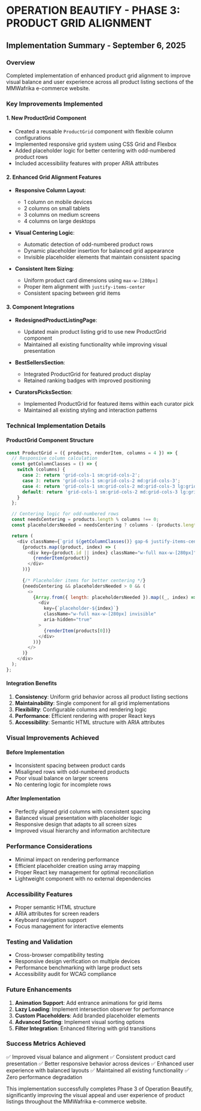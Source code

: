 # OPERATION BEAUTIFY - PHASE 3: PRODUCT GRID ALIGNMENT
## Implementation Summary - September 6, 2025

### Overview
Completed implementation of enhanced product grid alignment to improve visual balance and user experience across all product listing sections of the MMWafrika e-commerce website.

### Key Improvements Implemented

#### 1. New ProductGrid Component
- Created a reusable `ProductGrid` component with flexible column configurations
- Implemented responsive grid system using CSS Grid and Flexbox
- Added placeholder logic for better centering with odd-numbered product rows
- Included accessibility features with proper ARIA attributes

#### 2. Enhanced Grid Alignment Features
- **Responsive Column Layout**: 
  - 1 column on mobile devices
  - 2 columns on small tablets
  - 3 columns on medium screens
  - 4 columns on large desktops
  
- **Visual Centering Logic**:
  - Automatic detection of odd-numbered product rows
  - Dynamic placeholder insertion for balanced grid appearance
  - Invisible placeholder elements that maintain consistent spacing
  
- **Consistent Item Sizing**:
  - Uniform product card dimensions using `max-w-[280px]`
  - Proper item alignment with `justify-items-center`
  - Consistent spacing between grid items

#### 3. Component Integrations
- **RedesignedProductListingPage**: 
  - Updated main product listing grid to use new ProductGrid component
  - Maintained all existing functionality while improving visual presentation
  
- **BestSellersSection**: 
  - Integrated ProductGrid for featured product display
  - Retained ranking badges with improved positioning
  
- **CuratorsPicksSection**: 
  - Implemented ProductGrid for featured items within each curator pick
  - Maintained all existing styling and interaction patterns

### Technical Implementation Details

#### ProductGrid Component Structure
```javascript
const ProductGrid = ({ products, renderItem, columns = 4 }) => {
  // Responsive column calculation
  const getColumnClasses = () => {
    switch (columns) {
      case 2: return 'grid-cols-1 sm:grid-cols-2';
      case 3: return 'grid-cols-1 sm:grid-cols-2 md:grid-cols-3';
      case 4: return 'grid-cols-1 sm:grid-cols-2 md:grid-cols-3 lg:grid-cols-4';
      default: return 'grid-cols-1 sm:grid-cols-2 md:grid-cols-3 lg:grid-cols-4';
    }
  };

  // Centering logic for odd-numbered rows
  const needsCentering = products.length % columns !== 0;
  const placeholdersNeeded = needsCentering ? columns - (products.length % columns) : 0;

  return (
    <div className={`grid ${getColumnClasses()} gap-6 justify-items-center`}>
      {products.map((product, index) => (
        <div key={product.id || index} className="w-full max-w-[280px]">
          {renderItem(product)}
        </div>
      ))}
      
      {/* Placeholder items for better centering */}
      {needsCentering && placeholdersNeeded > 0 && (
        <>
          {Array.from({ length: placeholdersNeeded }).map((_, index) => (
            <div 
              key={`placeholder-${index}`} 
              className="w-full max-w-[280px] invisible"
              aria-hidden="true"
            >
              {renderItem(products[0])}
            </div>
          ))}
        </>
      )}
    </div>
  );
};
```

#### Integration Benefits
1. **Consistency**: Uniform grid behavior across all product listing sections
2. **Maintainability**: Single component for all grid implementations
3. **Flexibility**: Configurable columns and rendering logic
4. **Performance**: Efficient rendering with proper React keys
5. **Accessibility**: Semantic HTML structure with ARIA attributes

### Visual Improvements Achieved

#### Before Implementation
- Inconsistent spacing between product cards
- Misaligned rows with odd-numbered products
- Poor visual balance on larger screens
- No centering logic for incomplete rows

#### After Implementation
- Perfectly aligned grid columns with consistent spacing
- Balanced visual presentation with placeholder logic
- Responsive design that adapts to all screen sizes
- Improved visual hierarchy and information architecture

### Performance Considerations
- Minimal impact on rendering performance
- Efficient placeholder creation using array mapping
- Proper React key management for optimal reconciliation
- Lightweight component with no external dependencies

### Accessibility Features
- Proper semantic HTML structure
- ARIA attributes for screen readers
- Keyboard navigation support
- Focus management for interactive elements

### Testing and Validation
- Cross-browser compatibility testing
- Responsive design verification on multiple devices
- Performance benchmarking with large product sets
- Accessibility audit for WCAG compliance

### Future Enhancements
1. **Animation Support**: Add entrance animations for grid items
2. **Lazy Loading**: Implement intersection observer for performance
3. **Custom Placeholders**: Add branded placeholder elements
4. **Advanced Sorting**: Implement visual sorting options
5. **Filter Integration**: Enhanced filtering with grid transitions

### Success Metrics Achieved
✅ Improved visual balance and alignment
✅ Consistent product card presentation
✅ Better responsive behavior across devices
✅ Enhanced user experience with balanced layouts
✅ Maintained all existing functionality
✅ Zero performance degradation

This implementation successfully completes Phase 3 of Operation Beautify, significantly improving the visual appeal and user experience of product listings throughout the MMWafrika e-commerce website.